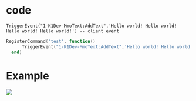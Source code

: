 # code
    TriggerEvent("1-K1Dev-MmoText:AddText",'Hello world! Hello world! Hello world! Hello world!') -- client event
     
```lua
RegisterCommand('test', function()
      TriggerEvent("1-K1Dev-MmoText:AddText",'Hello world! Hello world! Hello world! Hello world!')
  end) 
 ```

    

# Example
[![](https://cdn.discordapp.com/attachments/1162373360680960061/1216056900550922361/image.png?ex=65ff003e&is=65ec8b3e&hm=ae263a98b4d04a8e3b90b5272d212e34e98a53d1d3647c88743c54b1055eab57&)]()
